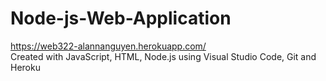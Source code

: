 # Node-js-Web-Application
https://web322-alannanguyen.herokuapp.com/
<br>
Created with JavaScript, HTML, Node.js using Visual Studio Code, Git and Heroku
